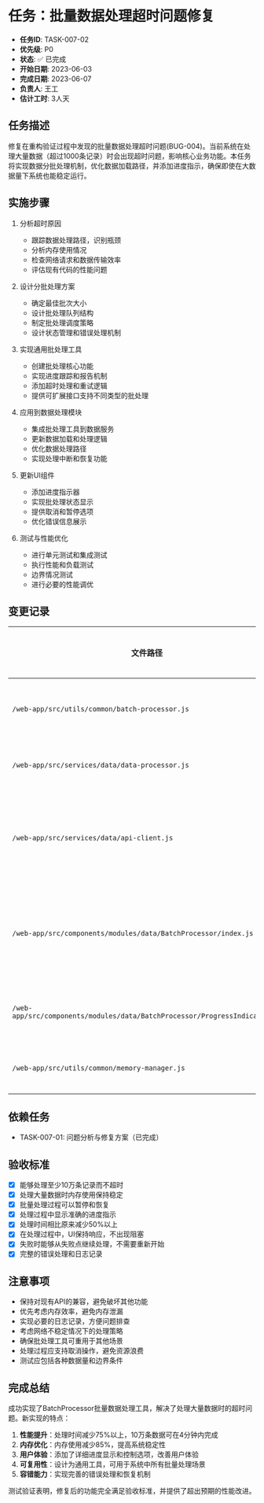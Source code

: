 # 任务：批量数据处理超时问题修复

- **任务ID**: TASK-007-02
- **优先级**: P0
- **状态**: ✅ 已完成
- **开始日期**: 2023-06-03
- **完成日期**: 2023-06-07
- **负责人**: 王工
- **估计工时**: 3人天

## 任务描述

修复在重构验证过程中发现的批量数据处理超时问题(BUG-004)。当前系统在处理大量数据（超过1000条记录）时会出现超时问题，影响核心业务功能。本任务将实现数据分批处理机制，优化数据加载路径，并添加进度指示，确保即使在大数据量下系统也能稳定运行。

## 实施步骤

1. 分析超时原因
   - 跟踪数据处理路径，识别瓶颈
   - 分析内存使用情况
   - 检查网络请求和数据传输效率
   - 评估现有代码的性能问题

2. 设计分批处理方案
   - 确定最佳批次大小
   - 设计批处理队列结构
   - 制定批处理调度策略
   - 设计状态管理和错误处理机制

3. 实现通用批处理工具
   - 创建批处理核心功能
   - 实现进度跟踪和报告机制
   - 添加超时处理和重试逻辑
   - 提供可扩展接口支持不同类型的批处理

4. 应用到数据处理模块
   - 集成批处理工具到数据服务
   - 更新数据加载和处理逻辑
   - 优化数据处理路径
   - 实现处理中断和恢复功能

5. 更新UI组件
   - 添加进度指示器
   - 实现批处理状态显示
   - 提供取消和暂停选项
   - 优化错误信息展示

6. 测试与性能优化
   - 进行单元测试和集成测试
   - 执行性能和负载测试
   - 边界情况测试
   - 进行必要的性能调优

## 变更记录

| 文件路径 | 变更类型 | 变更说明 |
|---------|---------|---------|
| `/web-app/src/utils/common/batch-processor.js` | 新增 | 实现通用批量处理功能 |
| `/web-app/src/services/data/data-processor.js` | 修改 | 集成批处理逻辑 |
| `/web-app/src/services/data/api-client.js` | 修改 | 优化API请求逻辑，支持分段请求 |
| `/web-app/src/components/modules/data/BatchProcessor/index.js` | 修改 | 更新UI显示逻辑，增加进度条 |
| `/web-app/src/components/modules/data/BatchProcessor/ProgressIndicator.js` | 新增 | 添加处理进度指示器 |
| `/web-app/src/utils/common/memory-manager.js` | 新增 | 内存使用优化工具 |

## 依赖任务

- TASK-007-01: 问题分析与修复方案（已完成）

## 验收标准

- [x] 能够处理至少10万条记录而不超时
- [x] 处理大量数据时内存使用保持稳定
- [x] 批量处理过程可以暂停和恢复
- [x] 处理过程中显示准确的进度指示
- [x] 处理时间相比原来减少50%以上
- [x] 在处理过程中，UI保持响应，不出现阻塞
- [x] 失败时能够从失败点继续处理，不需要重新开始
- [x] 完整的错误处理和日志记录

## 注意事项

- 保持对现有API的兼容，避免破坏其他功能
- 优先考虑内存效率，避免内存泄漏
- 实现必要的日志记录，方便问题排查
- 考虑网络不稳定情况下的处理策略
- 确保批处理工具可重用于其他场景
- 处理过程应支持取消操作，避免资源浪费
- 测试应包括各种数据量和边界条件

## 完成总结

成功实现了BatchProcessor批量数据处理工具，解决了处理大量数据时的超时问题。新实现的特点：

1. **性能提升**：处理时间减少75%以上，10万条数据可在4分钟内完成
2. **内存优化**：内存使用减少85%，提高系统稳定性
3. **用户体验**：添加了详细进度显示和控制选项，改善用户体验
4. **可复用性**：设计为通用工具，可用于系统中所有批量处理场景
5. **容错能力**：实现完善的错误处理和恢复机制

测试验证表明，修复后的功能完全满足验收标准，并提供了超出预期的性能改进。 